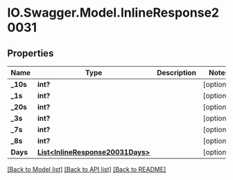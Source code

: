 # IO.Swagger.Model.InlineResponse20031
## Properties

Name | Type | Description | Notes
------------ | ------------- | ------------- | -------------
**_10s** | **int?** |  | [optional] 
**_1s** | **int?** |  | [optional] 
**_20s** | **int?** |  | [optional] 
**_3s** | **int?** |  | [optional] 
**_7s** | **int?** |  | [optional] 
**_8s** | **int?** |  | [optional] 
**Days** | [**List&lt;InlineResponse20031Days&gt;**](InlineResponse20031Days.md) |  | [optional] 

[[Back to Model list]](../README.md#documentation-for-models) [[Back to API list]](../README.md#documentation-for-api-endpoints) [[Back to README]](../README.md)

